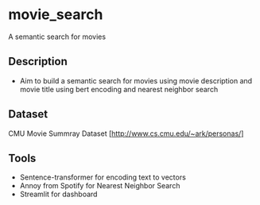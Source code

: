 # movie_search
A semantic search for movies

## Description
- Aim to build a semantic search for movies using movie description and movie title using bert encoding and nearest neighbor search

## Dataset
CMU Movie Summray Dataset [http://www.cs.cmu.edu/~ark/personas/]

## Tools
- Sentence-transformer for encoding text to vectors
- Annoy from Spotify for Nearest Neighbor Search
- Streamlit for dashboard

